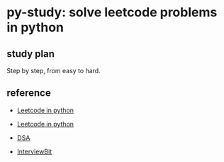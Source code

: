 # py-study: solve leetcode problems in python

## study plan

Step by step, from easy to hard.

## reference

* [Leetcode in python](https://github.com/YuriSpiridonov/LeetCode)

* [Leetcode in python](https://github.com/Garvit244/Leetcode)

* [DSA](https://github.com/Shikha-code36/Data-Structures-and-Algorithm-Patterns)

* [InterviewBit](https://github.com/cruxrebels/InterviewBit/tree/master)

